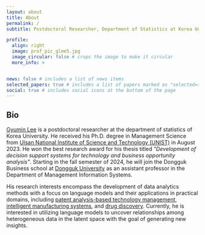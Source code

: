 ```yaml
---
layout: about
title: About
permalink: /
subtitle: Postdoctoral Researcher, Department of Statistics at Korea University. <br> <a href="mailto:"glee.optimizt@gmail.com">glee.optimizt@gmail.com</a>

profile:
  align: right
  image: prof_pic_glee5.jpg
  image_circular: false # crops the image to make it circular
  more_info: >


news: false # includes a list of news items
selected_papers: true # includes a list of papers marked as "selected={true}"
social: true # includes social icons at the bottom of the page
---
```


<h2>Bio</h2>

<a href='#'>Gyumin Lee</a> is a postdoctoral researcher at the department of statistics of Korea University. He received his Ph.D. degree in Management Science from <a href='https://www.unist.ac.kr'>Ulsan National Institute of Science and Technology (UNIST)</a> in August 2023. He won the best research award for his thesis titled <I>"Development of decision support systems for technology and business opportunity analysis"</I>. Starting in the fall semester of 2024, he will join the Dongguk Business school at <a href='https://www.dongguk.edu'>Dongguk University</a> as an assistant professor in the Department of Management Information Systems.

His research interests encompass the development of data analytics methods with a focus on language models and their applications in practical domains, including <a href='#'>patent analysis-based technology management</a>, <a href='#'>intelligent manufacturing systems</a>, and <a href='#'>drug discovery</a>. Currently, he is interested in utilizing language models to uncover relationships among heterogeneous data in the latent space with the goal of generating new insights.
